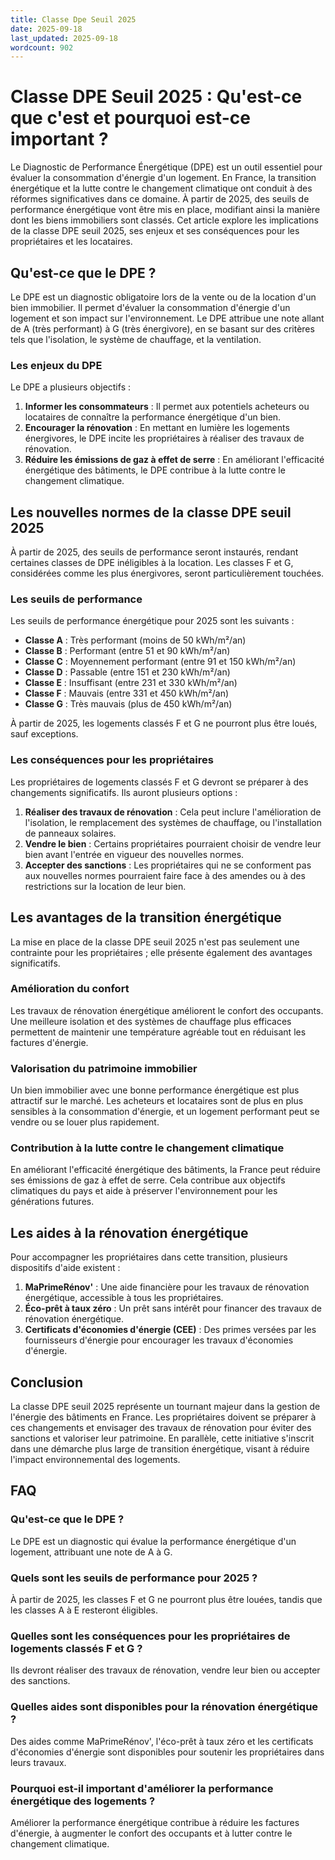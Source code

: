 ```yaml
---
title: Classe Dpe Seuil 2025
date: 2025-09-18
last_updated: 2025-09-18
wordcount: 902
---
```


# Classe DPE Seuil 2025 : Qu'est-ce que c'est et pourquoi est-ce important ?

Le Diagnostic de Performance Énergétique (DPE) est un outil essentiel pour évaluer la consommation d'énergie d'un logement. En France, la transition énergétique et la lutte contre le changement climatique ont conduit à des réformes significatives dans ce domaine. À partir de 2025, des seuils de performance énergétique vont être mis en place, modifiant ainsi la manière dont les biens immobiliers sont classés. Cet article explore les implications de la classe DPE seuil 2025, ses enjeux et ses conséquences pour les propriétaires et les locataires.

## Qu'est-ce que le DPE ?

Le DPE est un diagnostic obligatoire lors de la vente ou de la location d'un bien immobilier. Il permet d'évaluer la consommation d'énergie d'un logement et son impact sur l'environnement. Le DPE attribue une note allant de A (très performant) à G (très énergivore), en se basant sur des critères tels que l'isolation, le système de chauffage, et la ventilation.

### Les enjeux du DPE

Le DPE a plusieurs objectifs :

1. **Informer les consommateurs** : Il permet aux potentiels acheteurs ou locataires de connaître la performance énergétique d'un bien.
2. **Encourager la rénovation** : En mettant en lumière les logements énergivores, le DPE incite les propriétaires à réaliser des travaux de rénovation.
3. **Réduire les émissions de gaz à effet de serre** : En améliorant l'efficacité énergétique des bâtiments, le DPE contribue à la lutte contre le changement climatique.

## Les nouvelles normes de la classe DPE seuil 2025

À partir de 2025, des seuils de performance seront instaurés, rendant certaines classes de DPE inéligibles à la location. Les classes F et G, considérées comme les plus énergivores, seront particulièrement touchées.

### Les seuils de performance

Les seuils de performance énergétique pour 2025 sont les suivants :

- **Classe A** : Très performant (moins de 50 kWh/m²/an)
- **Classe B** : Performant (entre 51 et 90 kWh/m²/an)
- **Classe C** : Moyennement performant (entre 91 et 150 kWh/m²/an)
- **Classe D** : Passable (entre 151 et 230 kWh/m²/an)
- **Classe E** : Insuffisant (entre 231 et 330 kWh/m²/an)
- **Classe F** : Mauvais (entre 331 et 450 kWh/m²/an)
- **Classe G** : Très mauvais (plus de 450 kWh/m²/an)

À partir de 2025, les logements classés F et G ne pourront plus être loués, sauf exceptions.

### Les conséquences pour les propriétaires

Les propriétaires de logements classés F et G devront se préparer à des changements significatifs. Ils auront plusieurs options :

1. **Réaliser des travaux de rénovation** : Cela peut inclure l'amélioration de l'isolation, le remplacement des systèmes de chauffage, ou l'installation de panneaux solaires.
2. **Vendre le bien** : Certains propriétaires pourraient choisir de vendre leur bien avant l'entrée en vigueur des nouvelles normes.
3. **Accepter des sanctions** : Les propriétaires qui ne se conforment pas aux nouvelles normes pourraient faire face à des amendes ou à des restrictions sur la location de leur bien.

## Les avantages de la transition énergétique

La mise en place de la classe DPE seuil 2025 n'est pas seulement une contrainte pour les propriétaires ; elle présente également des avantages significatifs.

### Amélioration du confort

Les travaux de rénovation énergétique améliorent le confort des occupants. Une meilleure isolation et des systèmes de chauffage plus efficaces permettent de maintenir une température agréable tout en réduisant les factures d'énergie.

### Valorisation du patrimoine immobilier

Un bien immobilier avec une bonne performance énergétique est plus attractif sur le marché. Les acheteurs et locataires sont de plus en plus sensibles à la consommation d'énergie, et un logement performant peut se vendre ou se louer plus rapidement.

### Contribution à la lutte contre le changement climatique

En améliorant l'efficacité énergétique des bâtiments, la France peut réduire ses émissions de gaz à effet de serre. Cela contribue aux objectifs climatiques du pays et aide à préserver l'environnement pour les générations futures.

## Les aides à la rénovation énergétique

Pour accompagner les propriétaires dans cette transition, plusieurs dispositifs d'aide existent :

1. **MaPrimeRénov'** : Une aide financière pour les travaux de rénovation énergétique, accessible à tous les propriétaires.
2. **Éco-prêt à taux zéro** : Un prêt sans intérêt pour financer des travaux de rénovation énergétique.
3. **Certificats d'économies d'énergie (CEE)** : Des primes versées par les fournisseurs d'énergie pour encourager les travaux d'économies d'énergie.

## Conclusion

La classe DPE seuil 2025 représente un tournant majeur dans la gestion de l'énergie des bâtiments en France. Les propriétaires doivent se préparer à ces changements et envisager des travaux de rénovation pour éviter des sanctions et valoriser leur patrimoine. En parallèle, cette initiative s'inscrit dans une démarche plus large de transition énergétique, visant à réduire l'impact environnemental des logements. 

## FAQ

### Qu'est-ce que le DPE ?

Le DPE est un diagnostic qui évalue la performance énergétique d'un logement, attribuant une note de A à G.

### Quels sont les seuils de performance pour 2025 ?

À partir de 2025, les classes F et G ne pourront plus être louées, tandis que les classes A à E resteront éligibles.

### Quelles sont les conséquences pour les propriétaires de logements classés F et G ?

Ils devront réaliser des travaux de rénovation, vendre leur bien ou accepter des sanctions.

### Quelles aides sont disponibles pour la rénovation énergétique ?

Des aides comme MaPrimeRénov', l'éco-prêt à taux zéro et les certificats d'économies d'énergie sont disponibles pour soutenir les propriétaires dans leurs travaux.

### Pourquoi est-il important d'améliorer la performance énergétique des logements ?

Améliorer la performance énergétique contribue à réduire les factures d'énergie, à augmenter le confort des occupants et à lutter contre le changement climatique.